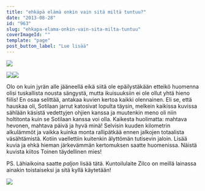 ```yaml
---
title: "ehkäpä elämä onkin vain sitä miltä tuntuu?"
date: "2013-08-28"
id: "963"
slug: "ehkapa-elama-onkin-vain-sita-milta-tuntuu"
coverImageId: ""
template: "page"
post_button_label: "Lue lisää"
---
```


[![](images/monte4_.png)](http://4.bp.blogspot.com/-wo164qR8YfQ/Uh5X_QxyyCI/AAAAAAAAGsc/QlwloN2lqlM/s1600/monte4_.png)

  

[![](images/monte3_.png)](http://1.bp.blogspot.com/-3IISrdrjMTw/Uh5eiI3MoKI/AAAAAAAAGs8/mAoSZOh0I_0/s1600/monte3_.png)[![](images/monte2_.png)](http://3.bp.blogspot.com/-I5IbShnRhC0/Uh5X_rDRfcI/AAAAAAAAGsY/ORwp1ukIH-E/s1600/monte2_.png)

  

Olo on kuin jyrän alle jääneellä eikä siitä ole epäilystäkään etteikö huomenna olisi tuskallista nousta sängystä, mutta ikuisuuksiin ei ole ollut yhtä hieno fiilis! En osaa selittää, antakaa kuvien kertoa kaikki olennainen. Eli se, että hauskaa oli, Sotilaan jarrut katosivat lopulta täysin, melkein kaikissa kuvissa sählään käsistä vedettyjen ohjien kanssa ja muutenkin meno oli niin holtitonta kuin se Sotilaan kanssa voi olla. Kaikesta huolimatta: mahtava hevonen, mahtava päivä ja hyvä minä! Selvisin kuuden kilometrin alkulämmöt ja vaikka kuinka monta rallipätkää ennen jalkojen totaalista väsähtämistä. Kotiin vaellettiin kuitenkin älyttömän tutisevin jaloin. Lisää kuvia ja ehkä hieman järkevämmän kertomuksen saatte huomenissa. Näistä kuvista kiitos Toinen täydellinen mies!  
  
PS. Lähiaikoina saatte _paljon_ lisää tätä. Kuntoilulaite Zilco on meillä lainassa ainakin toistaiseksi ja sitä kyllä käytetään!

  

[![](images/ak.png)](http://4.bp.blogspot.com/-BxfAbDgGaMk/Uh5bgCJR-QI/AAAAAAAAGsw/ce0BzsNcc6w/s1600/ak.png)
